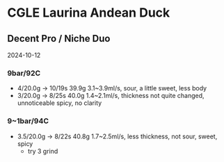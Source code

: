 # CGLE Laurina Andean Duck

## Decent Pro / Niche Duo

2024-10-12

### 9bar/92C

- 4/20.0g -> 10/19s 39.9g 3.1\~3.9ml/s, sour, a little sweet, less body
- 3/20.0g -> 8/25s 40.0g 1.4\~2.1ml/s, thickness not quite changed, unnoticeable spicy, no clarity

### 9\~1bar/94C

- 3.5/20.0g -> 8/22s 40.8g 1.7\~2.5ml/s, less thickness, not sour, sweet, spicy
  - try 3 grind
